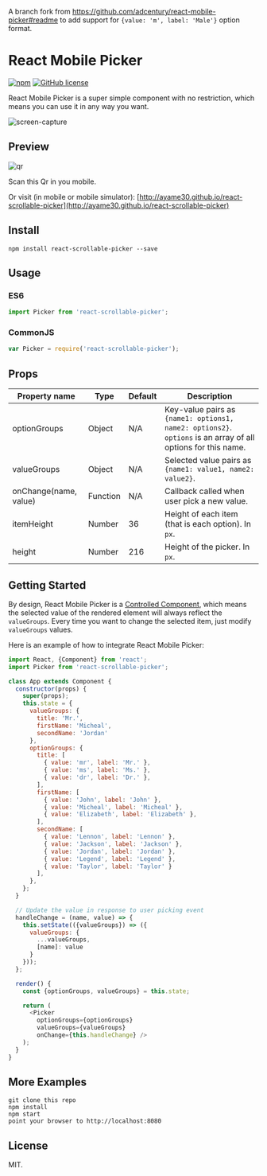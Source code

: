 A branch fork from https://github.com/adcentury/react-mobile-picker#readme
to add support for `{value: 'm', label: 'Male'}` option format.

# React Mobile Picker

 [![npm](https://img.shields.io/npm/dm/react-scrollable-picker.svg)](https://www.npmjs.com/package/react-scrollable-picker) [![GitHub license](https://img.shields.io/github/license/ayame30/react-scrollable-picker.svg)](https://github.com/ayame30/react-scrollable-picker/blob/master/LICENSE)

React Mobile Picker is a super simple component with no restriction, which means you can use it in any way you want.

![screen-capture](./examples/screen-capture.gif)

## Preview

![qr](./examples/qr.png)

Scan this Qr in you mobile.

Or visit (in mobile or mobile simulator): [http://ayame30.github.io/react-scrollable-picker](http://ayame30.github.io/react-scrollable-picker)

## Install

```
npm install react-scrollable-picker --save
```

## Usage

### ES6

```javascript
import Picker from 'react-scrollable-picker';
```

### CommonJS

```javascript
var Picker = require('react-scrollable-picker');
```

## Props

| Property name | Type | Default | Description |
| ------------- | ---- | ------- | ----------- |
| optionGroups | Object | N/A | Key-value pairs as `{name1: options1, name2: options2}`. `options` is an array of all options for this name. |
| valueGroups | Object | N/A | Selected value pairs as `{name1: value1, name2: value2}`. |
| onChange(name, value) | Function | N/A | Callback called when user pick a new value. |
| itemHeight | Number | 36 | Height of each item (that is each option). In `px`. |
| height | Number | 216 | Height of the picker. In `px`. |

## Getting Started

By design, React Mobile Picker is a [Controlled Component](https://facebook.github.io/react/docs/forms.html#controlled-components), which means the selected value of the rendered element will always reflect the `valueGroups`. Every time you want to change the selected item, just modify `valueGroups` values.

Here is an example of how to integrate React Mobile Picker:

```javascript
import React, {Component} from 'react';
import Picker from 'react-scrollable-picker';

class App extends Component {
  constructor(props) {
    super(props);
    this.state = {
      valueGroups: {
        title: 'Mr.',
        firstName: 'Micheal',
        secondName: 'Jordan'
      }, 
      optionGroups: {
        title: [
          { value: 'mr', label: 'Mr.' },
          { value: 'ms', label: 'Ms.' },
          { value: 'dr', label: 'Dr.' },
        ],
        firstName: [
          { value: 'John', label: 'John' },
          { value: 'Micheal', label: 'Micheal' },
          { value: 'Elizabeth', label: 'Elizabeth' },
        ],
        secondName: [
          { value: 'Lennon', label: 'Lennon' },
          { value: 'Jackson', label: 'Jackson' },
          { value: 'Jordan', label: 'Jordan' },
          { value: 'Legend', label: 'Legend' },
          { value: 'Taylor', label: 'Taylor' }
        ],
      },
    };
  }

  // Update the value in response to user picking event
  handleChange = (name, value) => {
    this.setState(({valueGroups}) => ({
      valueGroups: {
        ...valueGroups,
        [name]: value
      }
    }));
  };

  render() {
    const {optionGroups, valueGroups} = this.state;

    return (
      <Picker
        optionGroups={optionGroups}
        valueGroups={valueGroups}
        onChange={this.handleChange} />
    );
  }
}
```

## More Examples

```
git clone this repo
npm install
npm start
point your browser to http://localhost:8080
```

## License

MIT.
